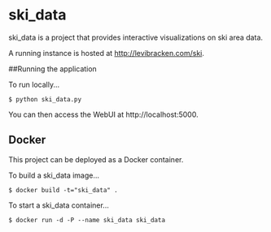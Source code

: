 # ski_data

ski_data is a project that provides interactive visualizations on ski area data.

A running instance is hosted at http://levibracken.com/ski.
  
##Running the application

To run locally...

    $ python ski_data.py

You can then access the WebUI at http://localhost:5000.

## Docker

This project can be deployed as a Docker container.

To build a ski_data image...

	$ docker build -t="ski_data" .

To start a ski_data container...

	$ docker run -d -P --name ski_data ski_data